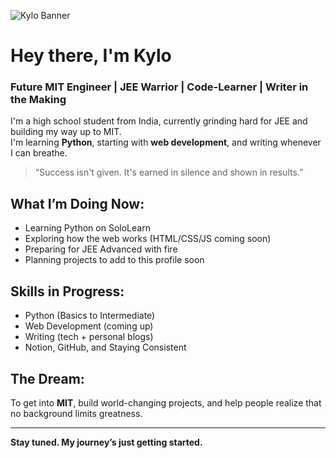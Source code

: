 ![Kylo Banner](./A_digital_graphic_banner_showcases_Kylo,_who_aspir.png)

# Hey there, I'm Kylo  

### Future MIT Engineer | JEE Warrior | Code-Learner | Writer in the Making

I'm a high school student from India, currently grinding hard for JEE and building my way up to MIT.  
I'm learning **Python**, starting with **web development**, and writing whenever I can breathe.

> “Success isn't given. It's earned in silence and shown in results.”

## What I’m Doing Now:
- Learning Python on SoloLearn
- Exploring how the web works (HTML/CSS/JS coming soon)
- Preparing for JEE Advanced with fire
- Planning projects to add to this profile soon

## Skills in Progress:
- Python (Basics to Intermediate)
- Web Development (coming up)
- Writing (tech + personal blogs)
- Notion, GitHub, and Staying Consistent

## The Dream:
To get into **MIT**, build world-changing projects, and help people realize that no background limits greatness.

---

**Stay tuned. My journey’s just getting started.**
